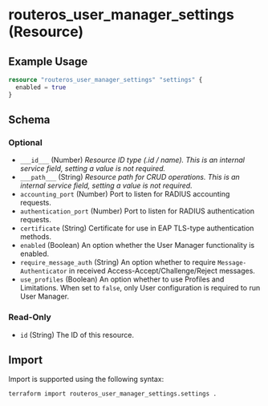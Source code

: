 # routeros_user_manager_settings (Resource)


## Example Usage
```terraform
resource "routeros_user_manager_settings" "settings" {
  enabled = true
}
```

<!-- schema generated by tfplugindocs -->
## Schema

### Optional

- `___id___` (Number) <em>Resource ID type (.id / name). This is an internal service field, setting a value is not required.</em>
- `___path___` (String) <em>Resource path for CRUD operations. This is an internal service field, setting a value is not required.</em>
- `accounting_port` (Number) Port to listen for RADIUS accounting requests.
- `authentication_port` (Number) Port to listen for RADIUS authentication requests.
- `certificate` (String) Certificate for use in EAP TLS-type authentication methods.
- `enabled` (Boolean) An option whether the User Manager functionality is enabled.
- `require_message_auth` (String) An option whether to require `Message-Authenticator` in received Access-Accept/Challenge/Reject messages.
- `use_profiles` (Boolean) An option whether to use Profiles and Limitations. When set to `false`, only User configuration is required to run User Manager.

### Read-Only

- `id` (String) The ID of this resource.

## Import
Import is supported using the following syntax:
```shell
terraform import routeros_user_manager_settings.settings .
```
